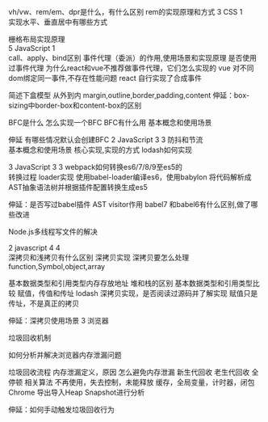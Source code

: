 vh/vw、rem/em、dpr是什么，有什么区别
rem的实现原理和方式	
3	CSS	1	
实现水平、垂直居中有哪些方式	

栅格布局实现原理	
5	JavaScript	1	
call、apply、bind区别
事件代理（委派）的作用,使用场景和实现原理
是否使用过事件代理
为什么react和vue不推荐做事件代理，它们怎么实现的
vue 对不同dom绑定同一事件,不存在性能问题
react 自行实现了合成事件

简述下盒模型
从外到内 margin,outline,border,padding,content
伸延：box-sizing中border-box和content-box的区别

BFC是什么
怎么实现一个BFC
BFC有什么用
基本概念和使用场景	

伸延
有哪些情况默认会创建BFC
2	JavaScript	3	3	防抖和节流	
基本概念和使用场景
核心实现,实现的方式
lodash如何实现

3	JavaScript	3	3	webpack如何转换es6/7/8/9至es5的	
转换过程
loader实现
使用babel-loader编译es6，使用babylon
将代码解析成AST抽象语法树并根据插件配置转换生成es5

伸延：是否写过babel插件
AST visitor作用
babel7 和babel6有什么区别,做了哪些改进

Node.js多线程写文件的解决	



2	javascript	4	4	
深拷贝和浅拷贝有什么区别
深拷贝实现
深拷贝要怎么处理 function,Symbol,object,array


基本数据类型和引用类型内存存放地址
堆和栈的区别
基本数据类型和引用类型比较
赋值，传值和传址
lodash 深拷贝实现，是否阅读过源码并了解实现
赋值只是传址，不是真正的拷贝




伸延：深拷贝使用场景
3	浏览器	

垃圾回收机制

如何分析并解决浏览器内存泄漏问题

垃圾回收流程
内存泄漏定义，原因
怎么避免内存泄漏
新生代回收 老生代回收 全停顿 相关算法
不再使用，失去控制，未能释放
缓存，全局变量，计时器，闭包
Chrome 导出导入Heap Snapshot进行分析

伸延：如何手动触发垃圾回收行为
